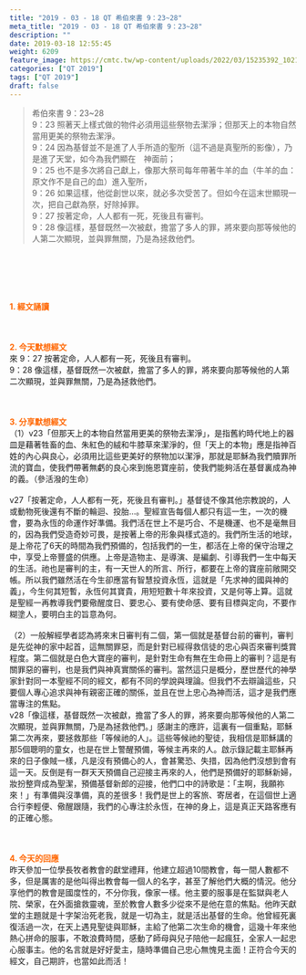 ```yaml
---
title: "2019 - 03 - 18 QT 希伯來書 9：23~28"
meta_title: "2019 - 03 - 18 QT 希伯來書 9：23~28"
description: ""
date: 2019-03-18 12:55:45
weight: 6209
feature_image: https://cmtc.tw/wp-content/uploads/2022/03/15235392_10211799862337740_180693556567566654_o-1.webp
categories: ["QT 2019"]
tags: ["QT 2019"]
draft: false
---
```


<blockquote>希伯來書 9：23~28<br />
9：23 照著天上樣式做的物件必須用這些祭物去潔淨；但那天上的本物自然當用更美的祭物去潔淨。<br />
9：24 因為基督並不是進了人手所造的聖所（這不過是真聖所的影像），乃是進了天堂，如今為我們顯在　神面前；<br />
9：25 也不是多次將自己獻上，像那大祭司每年帶著牛羊的血（牛羊的血：原文作不是自己的血）進入聖所，<br />
9：26 如果這樣，他從創世以來，就必多次受苦了。但如今在這末世顯現一次，把自己獻為祭，好除掉罪。<br />
9：27 按著定命，人人都有一死，死後且有審判。<br />
9：28 像這樣，基督既然一次被獻，擔當了多人的罪，將來要向那等候他的人第二次顯現，並與罪無關，乃是為拯救他們。</blockquote><br />
&nbsp;<br />
<br />
&nbsp;<br />
<br />
<span style="color: #ff6600;"><strong>1. </strong><strong>經文誦讀</strong></span><br />
<br />
<span style="color: #ff6600;"><strong> </strong></span><br />
<br />
<span style="color: #ff6600;"><strong>2. 今天默想</strong><strong>經文<br />
</strong></span>來 9：27 按著定命，人人都有一死，死後且有審判。<br />
9：28 像這樣，基督既然一次被獻，擔當了多人的罪，將來要向那等候他的人第二次顯現，並與罪無關，乃是為拯救他們。<br />
<br />
&nbsp;<br />
<br />
<span style="color: #ff6600;"><strong>3. 分享默想經文<br />
</strong></span>（1）v23「但那天上的本物自然當用更美的祭物去潔淨」，是指舊約時代地上的器皿是藉著牲畜的血、朱紅色的絨和牛膝草來潔淨的，但「天上的本物」應是指神百姓的內心與良心，必須用比這些更美好的祭物加以潔淨，那就是耶穌為我們贖罪所流的寶血，使我們帶著無虧的良心來到施恩寶座前，使我們能夠活在基督裏成為神的義。（參活潑的生命）<br />
<br />
v27「按著定命，人人都有一死，死後且有審判。」基督徒不像其他宗教說的，人或動物死後還有不斷的輪迴、投胎…。聖經宣告每個人都只有這一生，一次的機會，要為永恆的命運作好準備。我們活在世上不是巧合、不是機運、也不是毫無目的，因為我們受造奇妙可畏，是按著上帝的形象與樣式造的。我們所生活的地球，是上帝花了6天的時間為我們預備的，包括我們的一生，都活在上帝的保守治理之中，享受上帝豐盛的供應。上帝是造物主、是導演、是編劇、引導我們一生中每天的生活。祂也是審判的主，有一天世人的所言、所行，都要在上帝的寶座前敞開交帳。所以我們雖然活在今生卻應當有智慧投資永恆，這就是「先求神的國與神的義」，今生何其短暫，永恆何其寶貴，用短短數十年來投資，又是何等上算。這就是聖經一再教導我們要儆醒度日、要忠心、要有使命感、要有目標與定向，不要作糊塗人，要明白主的旨意為何。<br />
<br />
（2）一般解經學者認為將來末日審判有二個，第一個就是基督台前的審判，審判是先從神的家中起首，這無關罪惡，而是針對已經得救信徒的忠心與否來審判獎賞程度。第二個就是白色大寶座的審判，是針對生命有無在生命冊上的審判？這是有關罪惡的審判，也是我們與神真實關係的審判。當然這只是概分，歷世歷代的神學家針對同一本聖經不同的經文，都有不同的學說與理論。但我們不去辯論這些，只要個人專心追求與神有親密正確的關係，並且在世上忠心為神而活，這才是我們應當專注的焦點。<br />
v28「像這樣，基督既然一次被獻，擔當了多人的罪，將來要向那等候他的人第二次顯現，並與罪無關，乃是為拯救他們。」感謝主的應許，這裏有一個重點，耶穌第二次再來，要拯救那些「等候祂的人」。這些等候祂的聖徒，我相信是耶穌講的那5個聰明的童女，也是在世上警醒預備，等候主再來的人。啟示錄記載主耶穌再來的日子像賊一樣，凡是沒有預備心的人，會甚驚恐、失措，因為他們沒想到會有這一天。反倒是有一群天天預備自己迎接主再來的人，他們是預備好的耶穌新婦，妝扮整齊成為聖潔，預備基督新郎的迎接，他們口中的詩歌是：「主啊，我願祢來！」有準備與沒準備，真的差很多！我們是世上的客旅、寄居者，在這個世上適合行李輕便、儆醒跟隨，我們的心專注於永恆，在神的身上，這是真正天路客應有的正確心態。<br />
<br />
&nbsp;<br />
<br />
<span style="color: #ff6600;"><strong>4. 今天的回應<br />
</strong></span>昨天參加一位學長牧者教會的獻堂禮拜，他建立超過10間教會，每一間人數都不多，但是厲害的是他叫得出教會每一個人的名字，甚至了解他們大概的情況。他分享他們的教會是國度性的，不分你我，像家一樣。他主要的服事是在監獄與老人院、榮家，在外面搶救靈魂，至於教會人數多少從來不是他在意的焦點。他昨天獻堂的主題就是十字架治死老我，就是一切為主，就是活出基督的生命。他曾經死裏復活過一次，在天上遇見聖徒與耶穌，主給了他第二次生命的機會，這幾十年來他熱心拼命的服事，不敢浪費時間，感動了師母與兒子陪他一起瘋狂，全家人一起忠心服事主。他的名言就是好好愛主，隨時準備自己忠心無愧見主面！正符合今天的經文，自己期許，也當如此而活！<br />
<br />
&nbsp;
        